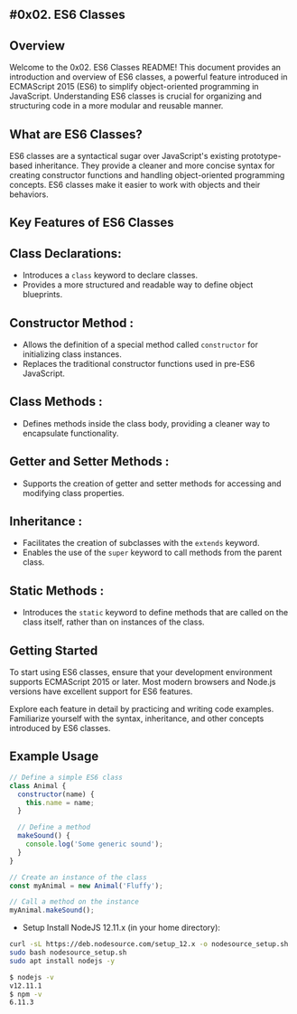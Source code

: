 #0x02. ES6 Classes
---

## Overview

Welcome to the 0x02. ES6 Classes README! This document provides an introduction and overview of ES6 classes, a powerful feature introduced in ECMAScript 2015 (ES6) to simplify object-oriented programming in JavaScript. Understanding ES6 classes is crucial for organizing and structuring code in a more modular and reusable manner.

## What are ES6 Classes?

ES6 classes are a syntactical sugar over JavaScript's existing prototype-based inheritance. They provide a cleaner and more concise syntax for creating constructor functions and handling object-oriented programming concepts. ES6 classes make it easier to work with objects and their behaviors.

## Key Features of ES6 Classes

## Class Declarations:

- Introduces a `class` keyword to declare classes.
- Provides a more structured and readable way to define object blueprints.

## Constructor Method :

- Allows the definition of a special method called `constructor` for initializing class instances.
- Replaces the traditional constructor functions used in pre-ES6 JavaScript.

## Class Methods :

- Defines methods inside the class body, providing a cleaner way to encapsulate functionality.

## Getter and Setter Methods :

- Supports the creation of getter and setter methods for accessing and modifying class properties.

## Inheritance :

- Facilitates the creation of subclasses with the `extends` keyword.
- Enables the use of the `super` keyword to call methods from the parent class.

## Static Methods :

- Introduces the `static` keyword to define methods that are called on the class itself, rather than on instances of the class.

## Getting Started

To start using ES6 classes, ensure that your development environment supports ECMAScript 2015 or later. Most modern browsers and Node.js versions have excellent support for ES6 features.

Explore each feature in detail by practicing and writing code examples. Familiarize yourself with the syntax, inheritance, and other concepts introduced by ES6 classes.

## Example Usage

```javascript
// Define a simple ES6 class
class Animal {
  constructor(name) {
    this.name = name;
  }

  // Define a method
  makeSound() {
    console.log('Some generic sound');
  }
}

// Create an instance of the class
const myAnimal = new Animal('Fluffy');

// Call a method on the instance
myAnimal.makeSound();
```
- Setup
Install NodeJS 12.11.x
(in your home directory):

```bash
curl -sL https://deb.nodesource.com/setup_12.x -o nodesource_setup.sh
sudo bash nodesource_setup.sh
sudo apt install nodejs -y
```

```bash
$ nodejs -v
v12.11.1
$ npm -v
6.11.3
```
